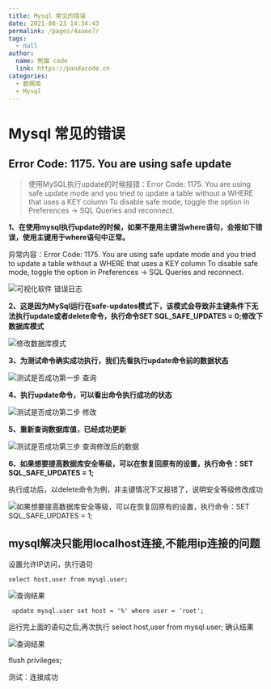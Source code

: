 ```yaml
---
title: Mysql 常见的错误
date: 2021-08-23 14:34:43
permalink: /pages/4aaee7/
tags: 
  - null
author: 
  name: 熊猫 code
  link: https://pandacode.cn
categories: 
  - 数据库
  - Mysql
---
```

# Mysql 常见的错误

## Error Code: 1175. You are using safe update

> 使用MySQL执行update的时候报错：Error Code: 1175. You are using safe update mode and you tried to update a table without a WHERE that uses a KEY column To disable safe mode, toggle the option in Preferences -> SQL Queries and reconnect.

**1、在使用mysql执行update的时候，如果不是用主键当where语句，会报如下错误，使用主键用于where语句中正常。**

异常内容：Error Code: 1175. You are using safe update mode and you tried to update a table without a WHERE that uses a KEY column To disable safe mode, toggle the option in Preferences -> SQL Queries and reconnect.

![可视化软件 错误日志](https://cdn.jsdelivr.net/gh/guoshunfa/files/blog/202109111302871.jpg)

**2、这是因为MySql运行在safe-updates模式下，该模式会导致非主键条件下无法执行update或者delete命令，执行命令SET SQL_SAFE_UPDATES = 0;修改下数据库模式**

![修改数据库模式](https://cdn.jsdelivr.net/gh/guoshunfa/files/blog/202109111302152.jpg)

**3、为测试命令确实成功执行，我们先看执行update命令前的数据状态**

![测试是否成功第一步 查询](https://cdn.jsdelivr.net/gh/guoshunfa/files/blog/202109111302848.jpg)

**4、执行update命令，可以看出命令执行成功的状态**

![测试是否成功第二步 修改](https://cdn.jsdelivr.net/gh/guoshunfa/files/blog/202109111302580.jpg)

**5、重新查询数据库值，已经成功更新**

![测试是否成功第三步 查询修改后的数据](https://cdn.jsdelivr.net/gh/guoshunfa/files/blog/202109111302472.jpg)

**6、如果想要提高数据库安全等级，可以在恢复回原有的设置，执行命令：SET SQL_SAFE_UPDATES = 1;**

执行成功后，以delete命令为例，非主键情况下又报错了，说明安全等级修改成功

![如果想要提高数据库安全等级，可以在恢复回原有的设置，执行命令：SET SQL_SAFE_UPDATES = 1;](https://cdn.jsdelivr.net/gh/guoshunfa/files/blog/202109111302621.jpg)

## mysql解决只能用localhost连接,不能用ip连接的问题

设置允许IP访问，执行语句

```select host,user from mysql.user;```

![查询结果](https://cdn.jsdelivr.net/gh/guoshunfa/files/blog/202109111303976.png)

``` update mysql.user set host = '%' where user = 'root';```

运行完上面的语句之后,再次执行 select host,user from mysql.user;  确认结果

![查询结果](https://cdn.jsdelivr.net/gh/guoshunfa/files/blog/202109111303633.png)

 flush privileges;

测试：连接成功